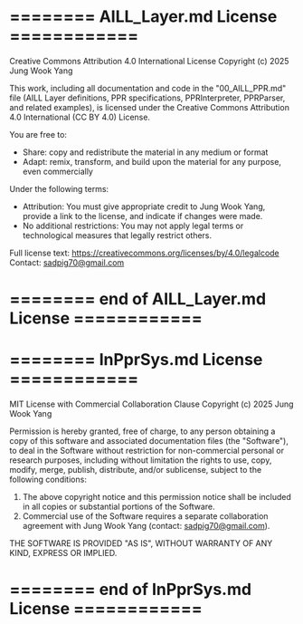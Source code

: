 # ======== AILL_Layer.md License ============
Creative Commons Attribution 4.0 International License
Copyright (c) 2025 Jung Wook Yang

This work, including all documentation and code in the "00_AILL_PPR.md" file (AILL Layer definitions, PPR specifications, PPRInterpreter, PPRParser, and related examples), is licensed under the Creative Commons Attribution 4.0 International (CC BY 4.0) License.

You are free to:
- Share: copy and redistribute the material in any medium or format
- Adapt: remix, transform, and build upon the material for any purpose, even commercially

Under the following terms:
- Attribution: You must give appropriate credit to Jung Wook Yang, provide a link to the license, and indicate if changes were made.
- No additional restrictions: You may not apply legal terms or technological measures that legally restrict others.

Full license text: https://creativecommons.org/licenses/by/4.0/legalcode
Contact: sadpig70@gmail.com
# ======== end of AILL_Layer.md License ============


# ======== InPprSys.md License ============
MIT License with Commercial Collaboration Clause
Copyright (c) 2025 Jung Wook Yang

Permission is hereby granted, free of charge, to any person obtaining a copy of this software and associated documentation files (the "Software"), to deal in the Software without restriction for non-commercial personal or research purposes, including without limitation the rights to use, copy, modify, merge, publish, distribute, and/or sublicense, subject to the following conditions:

1. The above copyright notice and this permission notice shall be included in all copies or substantial portions of the Software.
2. Commercial use of the Software requires a separate collaboration agreement with Jung Wook Yang (contact: sadpig70@gmail.com).

THE SOFTWARE IS PROVIDED "AS IS", WITHOUT WARRANTY OF ANY KIND, EXPRESS OR IMPLIED.
# ======== end of InPprSys.md License ============